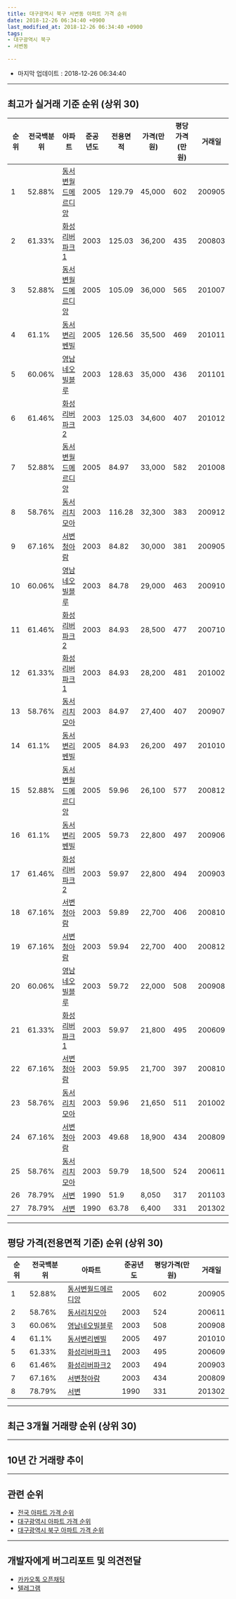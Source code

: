 ```yaml
---
title: 대구광역시 북구 서변동 아파트 가격 순위
date: 2018-12-26 06:34:40 +0900
last_modified_at: 2018-12-26 06:34:40 +0900
tags:
- 대구광역시 북구
- 서변동

---
```


* 마지막 업데이트 : 2018-12-26 06:34:40

---

## 최고가 실거래 기준 순위 (상위 30)


|순위|전국백분위|아파트|준공년도|전용면적|가격(만원)|평당가격(만원)|거래일|
|---|---|---|---|---|---|---|---|
|1|52.88%|[동서변월드메르디앙](https://search.naver.com/search.naver?query=%EB%8C%80%EA%B5%AC%EA%B4%91%EC%97%AD%EC%8B%9C+%EB%B6%81%EA%B5%AC+%EC%84%9C%EB%B3%80%EB%8F%99+%EB%8F%99%EC%84%9C%EB%B3%80%EC%9B%94%EB%93%9C%EB%A9%94%EB%A5%B4%EB%94%94%EC%95%99)|2005|129.79|45,000|602|200905|
|2|61.33%|[화성리버파크1](https://search.naver.com/search.naver?query=%EB%8C%80%EA%B5%AC%EA%B4%91%EC%97%AD%EC%8B%9C+%EB%B6%81%EA%B5%AC+%EC%84%9C%EB%B3%80%EB%8F%99+%ED%99%94%EC%84%B1%EB%A6%AC%EB%B2%84%ED%8C%8C%ED%81%AC1)|2003|125.03|36,200|435|200803|
|3|52.88%|[동서변월드메르디앙](https://search.naver.com/search.naver?query=%EB%8C%80%EA%B5%AC%EA%B4%91%EC%97%AD%EC%8B%9C+%EB%B6%81%EA%B5%AC+%EC%84%9C%EB%B3%80%EB%8F%99+%EB%8F%99%EC%84%9C%EB%B3%80%EC%9B%94%EB%93%9C%EB%A9%94%EB%A5%B4%EB%94%94%EC%95%99)|2005|105.09|36,000|565|201007|
|4|61.1%|[동서변리벤빌](https://search.naver.com/search.naver?query=%EB%8C%80%EA%B5%AC%EA%B4%91%EC%97%AD%EC%8B%9C+%EB%B6%81%EA%B5%AC+%EC%84%9C%EB%B3%80%EB%8F%99+%EB%8F%99%EC%84%9C%EB%B3%80%EB%A6%AC%EB%B2%A4%EB%B9%8C)|2005|126.56|35,500|469|201011|
|5|60.06%|[영남네오빌블루](https://search.naver.com/search.naver?query=%EB%8C%80%EA%B5%AC%EA%B4%91%EC%97%AD%EC%8B%9C+%EB%B6%81%EA%B5%AC+%EC%84%9C%EB%B3%80%EB%8F%99+%EC%98%81%EB%82%A8%EB%84%A4%EC%98%A4%EB%B9%8C%EB%B8%94%EB%A3%A8)|2003|128.63|35,000|436|201101|
|6|61.46%|[화성리버파크2](https://search.naver.com/search.naver?query=%EB%8C%80%EA%B5%AC%EA%B4%91%EC%97%AD%EC%8B%9C+%EB%B6%81%EA%B5%AC+%EC%84%9C%EB%B3%80%EB%8F%99+%ED%99%94%EC%84%B1%EB%A6%AC%EB%B2%84%ED%8C%8C%ED%81%AC2)|2003|125.03|34,600|407|201012|
|7|52.88%|[동서변월드메르디앙](https://search.naver.com/search.naver?query=%EB%8C%80%EA%B5%AC%EA%B4%91%EC%97%AD%EC%8B%9C+%EB%B6%81%EA%B5%AC+%EC%84%9C%EB%B3%80%EB%8F%99+%EB%8F%99%EC%84%9C%EB%B3%80%EC%9B%94%EB%93%9C%EB%A9%94%EB%A5%B4%EB%94%94%EC%95%99)|2005|84.97|33,000|582|201008|
|8|58.76%|[동서리치모아](https://search.naver.com/search.naver?query=%EB%8C%80%EA%B5%AC%EA%B4%91%EC%97%AD%EC%8B%9C+%EB%B6%81%EA%B5%AC+%EC%84%9C%EB%B3%80%EB%8F%99+%EB%8F%99%EC%84%9C%EB%A6%AC%EC%B9%98%EB%AA%A8%EC%95%84)|2003|116.28|32,300|383|200912|
|9|67.16%|[서변청아람](https://search.naver.com/search.naver?query=%EB%8C%80%EA%B5%AC%EA%B4%91%EC%97%AD%EC%8B%9C+%EB%B6%81%EA%B5%AC+%EC%84%9C%EB%B3%80%EB%8F%99+%EC%84%9C%EB%B3%80%EC%B2%AD%EC%95%84%EB%9E%8C)|2003|84.82|30,000|381|200905|
|10|60.06%|[영남네오빌블루](https://search.naver.com/search.naver?query=%EB%8C%80%EA%B5%AC%EA%B4%91%EC%97%AD%EC%8B%9C+%EB%B6%81%EA%B5%AC+%EC%84%9C%EB%B3%80%EB%8F%99+%EC%98%81%EB%82%A8%EB%84%A4%EC%98%A4%EB%B9%8C%EB%B8%94%EB%A3%A8)|2003|84.78|29,000|463|200910|
|11|61.46%|[화성리버파크2](https://search.naver.com/search.naver?query=%EB%8C%80%EA%B5%AC%EA%B4%91%EC%97%AD%EC%8B%9C+%EB%B6%81%EA%B5%AC+%EC%84%9C%EB%B3%80%EB%8F%99+%ED%99%94%EC%84%B1%EB%A6%AC%EB%B2%84%ED%8C%8C%ED%81%AC2)|2003|84.93|28,500|477|200710|
|12|61.33%|[화성리버파크1](https://search.naver.com/search.naver?query=%EB%8C%80%EA%B5%AC%EA%B4%91%EC%97%AD%EC%8B%9C+%EB%B6%81%EA%B5%AC+%EC%84%9C%EB%B3%80%EB%8F%99+%ED%99%94%EC%84%B1%EB%A6%AC%EB%B2%84%ED%8C%8C%ED%81%AC1)|2003|84.93|28,200|481|201002|
|13|58.76%|[동서리치모아](https://search.naver.com/search.naver?query=%EB%8C%80%EA%B5%AC%EA%B4%91%EC%97%AD%EC%8B%9C+%EB%B6%81%EA%B5%AC+%EC%84%9C%EB%B3%80%EB%8F%99+%EB%8F%99%EC%84%9C%EB%A6%AC%EC%B9%98%EB%AA%A8%EC%95%84)|2003|84.97|27,400|407|200907|
|14|61.1%|[동서변리벤빌](https://search.naver.com/search.naver?query=%EB%8C%80%EA%B5%AC%EA%B4%91%EC%97%AD%EC%8B%9C+%EB%B6%81%EA%B5%AC+%EC%84%9C%EB%B3%80%EB%8F%99+%EB%8F%99%EC%84%9C%EB%B3%80%EB%A6%AC%EB%B2%A4%EB%B9%8C)|2005|84.93|26,200|497|201010|
|15|52.88%|[동서변월드메르디앙](https://search.naver.com/search.naver?query=%EB%8C%80%EA%B5%AC%EA%B4%91%EC%97%AD%EC%8B%9C+%EB%B6%81%EA%B5%AC+%EC%84%9C%EB%B3%80%EB%8F%99+%EB%8F%99%EC%84%9C%EB%B3%80%EC%9B%94%EB%93%9C%EB%A9%94%EB%A5%B4%EB%94%94%EC%95%99)|2005|59.96|26,100|577|200812|
|16|61.1%|[동서변리벤빌](https://search.naver.com/search.naver?query=%EB%8C%80%EA%B5%AC%EA%B4%91%EC%97%AD%EC%8B%9C+%EB%B6%81%EA%B5%AC+%EC%84%9C%EB%B3%80%EB%8F%99+%EB%8F%99%EC%84%9C%EB%B3%80%EB%A6%AC%EB%B2%A4%EB%B9%8C)|2005|59.73|22,800|497|200906|
|17|61.46%|[화성리버파크2](https://search.naver.com/search.naver?query=%EB%8C%80%EA%B5%AC%EA%B4%91%EC%97%AD%EC%8B%9C+%EB%B6%81%EA%B5%AC+%EC%84%9C%EB%B3%80%EB%8F%99+%ED%99%94%EC%84%B1%EB%A6%AC%EB%B2%84%ED%8C%8C%ED%81%AC2)|2003|59.97|22,800|494|200903|
|18|67.16%|[서변청아람](https://search.naver.com/search.naver?query=%EB%8C%80%EA%B5%AC%EA%B4%91%EC%97%AD%EC%8B%9C+%EB%B6%81%EA%B5%AC+%EC%84%9C%EB%B3%80%EB%8F%99+%EC%84%9C%EB%B3%80%EC%B2%AD%EC%95%84%EB%9E%8C)|2003|59.89|22,700|406|200810|
|19|67.16%|[서변청아람](https://search.naver.com/search.naver?query=%EB%8C%80%EA%B5%AC%EA%B4%91%EC%97%AD%EC%8B%9C+%EB%B6%81%EA%B5%AC+%EC%84%9C%EB%B3%80%EB%8F%99+%EC%84%9C%EB%B3%80%EC%B2%AD%EC%95%84%EB%9E%8C)|2003|59.94|22,700|400|200812|
|20|60.06%|[영남네오빌블루](https://search.naver.com/search.naver?query=%EB%8C%80%EA%B5%AC%EA%B4%91%EC%97%AD%EC%8B%9C+%EB%B6%81%EA%B5%AC+%EC%84%9C%EB%B3%80%EB%8F%99+%EC%98%81%EB%82%A8%EB%84%A4%EC%98%A4%EB%B9%8C%EB%B8%94%EB%A3%A8)|2003|59.72|22,000|508|200908|
|21|61.33%|[화성리버파크1](https://search.naver.com/search.naver?query=%EB%8C%80%EA%B5%AC%EA%B4%91%EC%97%AD%EC%8B%9C+%EB%B6%81%EA%B5%AC+%EC%84%9C%EB%B3%80%EB%8F%99+%ED%99%94%EC%84%B1%EB%A6%AC%EB%B2%84%ED%8C%8C%ED%81%AC1)|2003|59.97|21,800|495|200609|
|22|67.16%|[서변청아람](https://search.naver.com/search.naver?query=%EB%8C%80%EA%B5%AC%EA%B4%91%EC%97%AD%EC%8B%9C+%EB%B6%81%EA%B5%AC+%EC%84%9C%EB%B3%80%EB%8F%99+%EC%84%9C%EB%B3%80%EC%B2%AD%EC%95%84%EB%9E%8C)|2003|59.95|21,700|397|200810|
|23|58.76%|[동서리치모아](https://search.naver.com/search.naver?query=%EB%8C%80%EA%B5%AC%EA%B4%91%EC%97%AD%EC%8B%9C+%EB%B6%81%EA%B5%AC+%EC%84%9C%EB%B3%80%EB%8F%99+%EB%8F%99%EC%84%9C%EB%A6%AC%EC%B9%98%EB%AA%A8%EC%95%84)|2003|59.96|21,650|511|201002|
|24|67.16%|[서변청아람](https://search.naver.com/search.naver?query=%EB%8C%80%EA%B5%AC%EA%B4%91%EC%97%AD%EC%8B%9C+%EB%B6%81%EA%B5%AC+%EC%84%9C%EB%B3%80%EB%8F%99+%EC%84%9C%EB%B3%80%EC%B2%AD%EC%95%84%EB%9E%8C)|2003|49.68|18,900|434|200809|
|25|58.76%|[동서리치모아](https://search.naver.com/search.naver?query=%EB%8C%80%EA%B5%AC%EA%B4%91%EC%97%AD%EC%8B%9C+%EB%B6%81%EA%B5%AC+%EC%84%9C%EB%B3%80%EB%8F%99+%EB%8F%99%EC%84%9C%EB%A6%AC%EC%B9%98%EB%AA%A8%EC%95%84)|2003|59.79|18,500|524|200611|
|26|78.79%|[서변](https://search.naver.com/search.naver?query=%EB%8C%80%EA%B5%AC%EA%B4%91%EC%97%AD%EC%8B%9C+%EB%B6%81%EA%B5%AC+%EC%84%9C%EB%B3%80%EB%8F%99+%EC%84%9C%EB%B3%80)|1990|51.9|8,050|317|201103|
|27|78.79%|[서변](https://search.naver.com/search.naver?query=%EB%8C%80%EA%B5%AC%EA%B4%91%EC%97%AD%EC%8B%9C+%EB%B6%81%EA%B5%AC+%EC%84%9C%EB%B3%80%EB%8F%99+%EC%84%9C%EB%B3%80)|1990|63.78|6,400|331|201302|


---

## 평당 가격(전용면적 기준) 순위 (상위 30)


|순위|전국백분위|아파트|준공년도|평당가격(만원)|거래일|
|---|---|---|---|---|---|
|1|52.88%|[동서변월드메르디앙](https://search.naver.com/search.naver?query=%EB%8C%80%EA%B5%AC%EA%B4%91%EC%97%AD%EC%8B%9C+%EB%B6%81%EA%B5%AC+%EC%84%9C%EB%B3%80%EB%8F%99+%EB%8F%99%EC%84%9C%EB%B3%80%EC%9B%94%EB%93%9C%EB%A9%94%EB%A5%B4%EB%94%94%EC%95%99)|2005|602|200905|
|2|58.76%|[동서리치모아](https://search.naver.com/search.naver?query=%EB%8C%80%EA%B5%AC%EA%B4%91%EC%97%AD%EC%8B%9C+%EB%B6%81%EA%B5%AC+%EC%84%9C%EB%B3%80%EB%8F%99+%EB%8F%99%EC%84%9C%EB%A6%AC%EC%B9%98%EB%AA%A8%EC%95%84)|2003|524|200611|
|3|60.06%|[영남네오빌블루](https://search.naver.com/search.naver?query=%EB%8C%80%EA%B5%AC%EA%B4%91%EC%97%AD%EC%8B%9C+%EB%B6%81%EA%B5%AC+%EC%84%9C%EB%B3%80%EB%8F%99+%EC%98%81%EB%82%A8%EB%84%A4%EC%98%A4%EB%B9%8C%EB%B8%94%EB%A3%A8)|2003|508|200908|
|4|61.1%|[동서변리벤빌](https://search.naver.com/search.naver?query=%EB%8C%80%EA%B5%AC%EA%B4%91%EC%97%AD%EC%8B%9C+%EB%B6%81%EA%B5%AC+%EC%84%9C%EB%B3%80%EB%8F%99+%EB%8F%99%EC%84%9C%EB%B3%80%EB%A6%AC%EB%B2%A4%EB%B9%8C)|2005|497|201010|
|5|61.33%|[화성리버파크1](https://search.naver.com/search.naver?query=%EB%8C%80%EA%B5%AC%EA%B4%91%EC%97%AD%EC%8B%9C+%EB%B6%81%EA%B5%AC+%EC%84%9C%EB%B3%80%EB%8F%99+%ED%99%94%EC%84%B1%EB%A6%AC%EB%B2%84%ED%8C%8C%ED%81%AC1)|2003|495|200609|
|6|61.46%|[화성리버파크2](https://search.naver.com/search.naver?query=%EB%8C%80%EA%B5%AC%EA%B4%91%EC%97%AD%EC%8B%9C+%EB%B6%81%EA%B5%AC+%EC%84%9C%EB%B3%80%EB%8F%99+%ED%99%94%EC%84%B1%EB%A6%AC%EB%B2%84%ED%8C%8C%ED%81%AC2)|2003|494|200903|
|7|67.16%|[서변청아람](https://search.naver.com/search.naver?query=%EB%8C%80%EA%B5%AC%EA%B4%91%EC%97%AD%EC%8B%9C+%EB%B6%81%EA%B5%AC+%EC%84%9C%EB%B3%80%EB%8F%99+%EC%84%9C%EB%B3%80%EC%B2%AD%EC%95%84%EB%9E%8C)|2003|434|200809|
|8|78.79%|[서변](https://search.naver.com/search.naver?query=%EB%8C%80%EA%B5%AC%EA%B4%91%EC%97%AD%EC%8B%9C+%EB%B6%81%EA%B5%AC+%EC%84%9C%EB%B3%80%EB%8F%99+%EC%84%9C%EB%B3%80)|1990|331|201302|


---

## 최근 3개월 거래량 순위 (상위 30)


<div style="width:100%;">
    <canvas id="deal_count_ranking" height="250"></canvas>
</div>


<script>
new Chart(document.getElementById("deal_count_ranking"), {
    type: 'horizontalBar',
    data: {
        labels: ['화성리버파크2', '동서변월드메르디앙', '동서리치모아', '영남네오빌블루', '동서변리벤빌', '서변청아람', '화성리버파크1'],
        datasets: [{
            label: '실거래 수',
            data: [6, 4, 3, 3, 3, 3, 2],
            borderColor: "rgba(255, 0, 128, 1)",
            backgroundColor: "rgba(255, 0, 128, 0.5)",
            fill: false,
        }]
    },
    options: {
        responsive: true,
        title: {
            display: true,
            text: '최근 3개월 거래량 순위'
        },
        tooltips: {
            mode: 'index',
            intersect: false,
            callbacks: {
                title: function(tooltipItems, data) {
                    return "실거래 수:";
                },
                label: function(tooltipItem, data) {
                    return data.labels[tooltipItem.index] + ": " + tooltipItem.xLabel;
                }
            }
        },
        hover: {
            mode: 'nearest',
            intersect: true
        },
        scales: {
            xAxes: [{
                display: true,
                scaleLabel: {
                    display: true,
                    labelString: '실거래 수'
                },
                ticks: {
                    suggestedMin: 0,
                }
            }],
            yAxes: [{
                display: true,
                ticks: {
                    autoSkip: false,
                    callback: function(value, index, values) {
                        if (value.length > 15)
                            return value.substr(0, 13) + "...";
                        else
                            return value;
                    }
                },
                scaleLabel: {
                    display: false,
                }
            }]
        }
    }
});

</script>


---

## 10년 간 거래량 추이


<div style="width:100%;">
    <canvas id="deal_progress" height="250"></canvas>
</div>

<script>
new Chart(document.getElementById("deal_progress"), {
    type: 'line',
    data: {
        labels: ['200812','200901','200902','200903','200904','200905','200906','200907','200908','200909','200910','200911','200912','201001','201002','201003','201004','201005','201006','201007','201008','201009','201010','201011','201012','201101','201102','201103','201104','201105','201106','201107','201108','201109','201110','201111','201112','201201','201202','201203','201204','201205','201206','201207','201208','201209','201210','201211','201212','201301','201302','201303','201304','201305','201306','201307','201308','201309','201310','201311','201312','201401','201402','201403','201404','201405','201406','201407','201408','201409','201410','201411','201412','201501','201502','201503','201504','201505','201506','201507','201508','201509','201510','201511','201512','201601','201602','201603','201604','201605','201606','201607','201608','201609','201610','201611','201612','201701','201702','201703','201704','201705','201706','201707','201708','201709','201710','201711','201712','201801','201802','201803','201804','201805','201806','201807','201808','201809','201810','201811','201812'],
        datasets: [{
            label: '실거래 수',
            pointRadius: 1,
            data: [89, 64, 31, 21, 19, 20, 30, 28, 58, 53, 30, 16, 35, 18, 27, 37, 15, 19, 17, 21, 17, 15, 32, 33, 33, 46, 39, 57, 38, 39, 35, 43, 30, 40, 54, 21, 33, 26, 45, 32, 28, 22, 27, 26, 19, 41, 35, 39, 24, 27, 27, 34, 54, 49, 26, 15, 20, 27, 47, 24, 29, 25, 15, 39, 25, 23, 26, 24, 30, 42, 41, 23, 22, 21, 30, 40, 30, 13, 27, 33, 14, 17, 19, 11, 5, 4, 5, 5, 4, 15, 9, 5, 14, 16, 17, 16, 12, 6, 11, 19, 17, 15, 16, 22, 17, 30, 14, 15, 11, 14, 21, 26, 18, 15, 23, 12, 14, 11, 17, 7, 0],
            borderColor: "rgba(255, 201, 14, 1)",
            backgroundColor: "rgba(255, 201, 14, 0.5)",
            fill: true,
        }]
    },
    options: {
        responsive: true,
        title: {
            display: true,
            text: '10년간 거래량 추이'
        },
        tooltips: {
            mode: 'index',
            intersect: false,
        },
        hover: {
            mode: 'nearest',
            intersect: true
        },
        scales: {
            xAxes: [{
                display: true,
                scaleLabel: {
                    display: true,
                    labelString: '년/월'
                }
            }],
            yAxes: [{
                display: true,
                ticks: {
                    suggestedMin: 0,
                },
                scaleLabel: {
                    display: true,
                    labelString: '실거래 수'
                }
            }]
        }
    }
});

</script>


---

## 관련 순위

- [전국 아파트 가격 순위](https://inasie.github.io/apt-ranking/전국)
- [대구광역시 아파트 가격 순위](https://inasie.github.io/apt-ranking/대구광역시)
- [대구광역시 북구 아파트 가격 순위](https://inasie.github.io/apt-ranking/대구광역시-북구)


---

## 개발자에게 버그리포트 및 의견전달

- [카카오톡 오픈채팅](https://open.kakao.com/o/gLJUAP4)
- [텔레그램](https://t.me/inasie)

